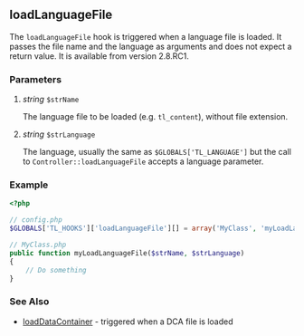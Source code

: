 loadLanguageFile
----------------

The `loadLanguageFile` hook is triggered when a language file is loaded. It passes the file name and the language as arguments and does not expect a return value. It is available from version 2.8.RC1.


### Parameters ###

1. *string* `$strName`

	The language file to be loaded (e.g. `tl_content`), without file extension.

2. *string* `$strLanguage`

	The language, usually the same as `$GLOBALS['TL_LANGUAGE']` but the call to `Controller::loadLanguageFile` accepts a language parameter.


### Example ###

```php
<?php

// config.php
$GLOBALS['TL_HOOKS']['loadLanguageFile'][] = array('MyClass', 'myLoadLanguageFile');

// MyClass.php
public function myLoadLanguageFile($strName, $strLanguage)
{
    // Do something
}
```


### See Also ###

- [loadDataContainer](loadDataContainer.md) - triggered when a DCA file is loaded
